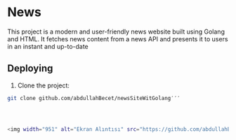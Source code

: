 # News

This project is a modern and user-friendly news website built using Golang and HTML. It fetches news content from a news API and presents it to users in an instant and up-to-date

## Deploying

1. Clone the project:
```bash
git clone github.com/abdullahBecet/newsSiteWitGolang′′′




<img width="951" alt="Ekran Alıntısı" src="https://github.com/abdullahBecet/newsSiteWitGolang/assets/109188041/8b84aca2-ce16-4e6d-918c-8651db98c549">
